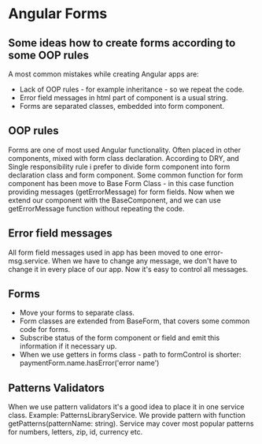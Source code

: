 # Angular Forms

## Some ideas how to create forms according to some OOP rules

A most common mistakes while creating Angular apps are:
- Lack of OOP rules  - for example inheritance - so we repeat the code.
- Error field messages in html part of component is a usual string.
- Forms are separated classes, embedded into form component.

## OOP rules
Forms are one of most used Angular functionality. Often placed in other components, mixed with form class declaration.
According to DRY, and Single responsibility rule i prefer to divide form component into form declaration class and form component.
Some common function for form component  has been move to Base Form Class - in this case function providing messages (getErrorMessage) for form fields.
Now when we extend our component with the BaseComponent, and we can use getErrorMessage function without repeating the code.

## Error field messages
All form field messages used in app has been moved to one error-msg.service.
When we have to change any message, we don't have to change it in every place of our app.
Now it's easy to control all messages. 

## Forms
- Move your forms to separate class.
- Form classes are extended from BaseForm, that covers some common code for forms. 
- Subscribe status of the form component or field and emit this information if it necessary up.
- When we use getters in forms class - path to formControl is shorter: paymentForm.name.hasError('error name')

## Patterns Validators
When we use pattern validators it's a good idea to place it in one service class. Example: PatternsLibraryService.
We provide pattern with function getPatterns(patternName: string).
Service may cover most popular patterns for numbers, letters, zip, id, currency etc.
